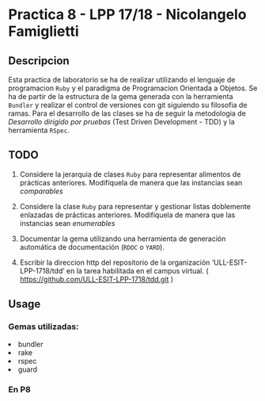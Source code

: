 # Practica 8 - LPP 17/18 - Nicolangelo Famiglietti

## Descripcion

Esta practica de laboratorio se ha de realizar utilizando el lenguaje de programacion `Ruby` y el paradigma de Programacion Orientada a Objetos.
Se ha de partir de la estructura de la gema generada con la herramienta `Bundler` y realizar el control de versiones con git siguiendo su filosofia de ramas.
Para el desarrollo de las clases se ha de seguir la metodologia de *Desarrollo dirigido por pruebas*
(Test Driven Development - TDD) y la herramienta `RSpec`.


## TODO

1. Considere la jerarquia de clases `Ruby` para representar alimentos de prácticas anteriores. 
Modifíquela de manera que las instancias sean *comparables*
2.  Considere la clase `Ruby` para representar y gestionar listas doblemente enlazadas de prácticas anteriores.
Modifíquela de manera que las instancias sean *enumerables*
3. Documentar la gema utilizando una herramienta de generación automática de documentación (`RDOC` o `YARD`).

4. Escribir la direccion http del repositorio de la organización ‘ULL-ESIT-LPP-1718/tdd’ en la tarea habilitada en el campus virtual. ( https://github.com/ULL-ESIT-LPP-1718/tdd.git )

## Usage

### Gemas utilizadas:

<li>bundler</li>
<li>rake</li>
<li>rspec</li>
<li>guard</li>

### En P8